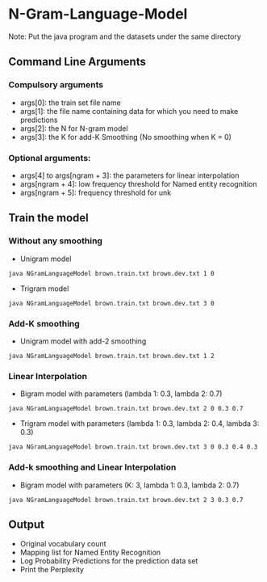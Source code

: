 # N-Gram-Language-Model
Note: Put the java program and the datasets under the same directory

## Command Line Arguments
### Compulsory arguments
- args[0]: the train set file name
- args[1]: the file name containing data for which you need to make predictions
- args[2]: the N for N-gram model
- args[3]: the K for add-K Smoothing (No smoothing when K = 0)

### Optional arguments:
- args[4] to args[ngram + 3]: the parameters for linear interpolation
- args[ngram + 4]: low frequency threshold for Named entity recognition
- args[ngram + 5]: frequency threshold for unk

## Train the model 
### Without any smoothing
- Unigram model
```
java NGramLanguageModel brown.train.txt brown.dev.txt 1 0
```
- Trigram model
```
java NGramLanguageModel brown.train.txt brown.dev.txt 3 0
```
### Add-K smoothing
- Unigram model with add-2 smoothing
```
java NGramLanguageModel brown.train.txt brown.dev.txt 1 2
```

### Linear Interpolation
- Bigram model with parameters (lambda 1: 0.3, lambda 2: 0.7)
```
java NGramLanguageModel brown.train.txt brown.dev.txt 2 0 0.3 0.7
```

- Trigram model with parameters (lambda 1: 0.3, lambda 2: 0.4, lambda 3: 0.3)
```
java NGramLanguageModel brown.train.txt brown.dev.txt 3 0 0.3 0.4 0.3
```

### Add-k smoothing and Linear Interpolation 
- Bigram model with parameters (K: 3, lambda 1: 0.3, lambda 2: 0.7)
```
java NGramLanguageModel brown.train.txt brown.dev.txt 2 3 0.3 0.7
```
## Output
- Original vocabulary count
- Mapping list for Named Entity Recognition
- Log Probability Predictions for the prediction data set
- Print the Perplexity
